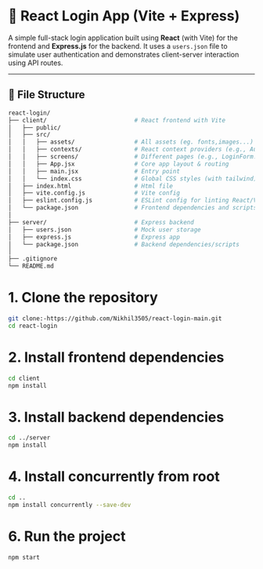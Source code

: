 # 🔐 React Login App (Vite + Express)

A simple full-stack login application built using **React** (with Vite) for the frontend and **Express.js** for the backend. It uses a `users.json` file to simulate user authentication and demonstrates client-server interaction using API routes.

---
## 📁 File Structure

```bash
react-login/
├── client/                         # React frontend with Vite
│   ├── public/                     
│   ├── src/
│   │   ├── assets/                 # All assets (eg. fonts,images...)
│   │   ├── contexts/               # React context providers (e.g., AuthContext.jsx)
│   │   ├── screens/                # Different pages (e.g., LoginForm.jsx)
│   │   ├── App.jsx                 # Core app layout & routing
│   │   ├── main.jsx                # Entry point
│   │   └── index.css               # Global CSS styles (with tailwind)
│   ├── index.html                  # Html file
│   ├── vite.config.js              # Vite config
│   ├── eslint.config.js            # ESLint config for linting React/Vite code
│   └── package.json                # Frontend dependencies and scripts
│
├── server/                         # Express backend
│   ├── users.json                  # Mock user storage
│   ├── express.js                  # Express app
│   └── package.json                # Backend dependencies/scripts
│
├── .gitignore
└── README.md
```

# 1. Clone the repository
```bash
git clone:-https://github.com/Nikhil3505/react-login-main.git
cd react-login
```

# 2. Install frontend dependencies
```bash
cd client
npm install
```

# 3. Install backend dependencies
```bash
cd ../server
npm install
```

# 4. Install concurrently from root
```bash
cd ..
npm install concurrently --save-dev
```

# 6. Run the project
```bash
npm start
```
